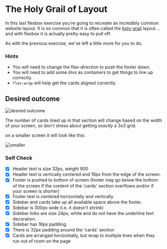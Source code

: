 # The Holy Grail of Layout

In this last flexbox exercise you're going to recreate an incredibly common website layout. It is so common that it is often called the [holy-grail](https://www.google.com/search?q=holy+grail+layout&tbm=isch&sclient=img) layout.... and with flexbox it is actually pretty easy to pull off.

As with the previous exercise, we've left a little more for you to do.

### Hints
- You will need to change the flex-direction to push the footer down.
- You will need to add some divs as containers to get things to line up correctly. 
- `flex-wrap` will help get the cards aligned correctly.

## Desired outcome

![desired outcome](./desired-outcome.png)

The number of cards lined up in that section will change based on the width of your screen, so don't stress about getting _exactly_ a 3x3 grid.

on a smaller screen it will look like this:

![smaller](./desired-outcome-smaller.png)

### Self Check
-[x] Header text is size 32px, weight 900
-[x] Header text is vertically centered and 16px from the edge of the screen.
-[x] Footer is pushed to bottom of screen (footer may go _below_ the bottom of the screen if the content of the 'cards' section overflows and/or if your screen is shorter)
-[x] Footer text is centered horizontally and vertically.
-[x] Sidebar and cards take up all available space above the footer.
-[x] Sidebar is 300px wide (i.e. it doesn't shrink)
-[x] Sidebar links are size 24px, white and do not have the underline text decoration.
-[x] Sidebar has 16px padding.
-[x] There is 32px padding around the 'cards' section
-[x] Cards are arranged horizontally, but wrap to multiple lines when they run out of room on the page
